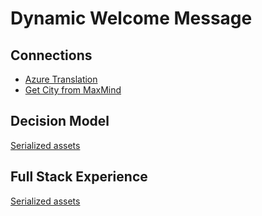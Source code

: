 # Dynamic Welcome Message

## Connections

- [Azure Translation](../connections/Azure-Translation/README.md)
- [Get City from MaxMind](../connections/Get-City-from-MaxMind/README.md)

## Decision Model

[Serialized assets](/demo/experience/personalize/decisioning/decisionModels/Dynamic%20Welcome%20Message)

## Full Stack Experience

[Serialized assets](/demo/experience/personalize/experiences/fullStack/Dynamic%20Welcome%20Message)
